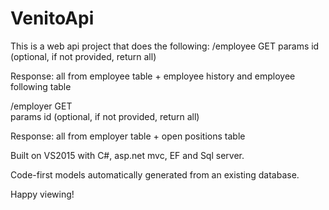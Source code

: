 # VenitoApi
This is a web api project that does the following:
/employee GET 
params id (optional, if not provided, return all)

Response: all from employee table + employee history and employee following table


/employer GET  
params id (optional, if not provided, return all)

Response: all from employer table + open positions table


Built on VS2015 with C#, asp.net mvc, EF and Sql server.

Code-first models automatically generated from an existing database.

Happy viewing!
